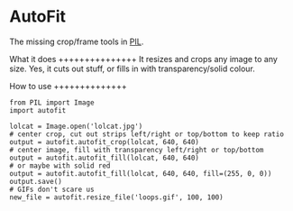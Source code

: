 AutoFit
=============

The missing crop/frame tools in [PIL](http://www.pythonware.com/products/pil).

What it does
+++++++++++++++
It resizes and crops any image to any size. Yes, it cuts out stuff, or fills
in with transparency/solid colour.

How to use
++++++++++++++

    from PIL import Image
    import autofit

    lolcat = Image.open('lolcat.jpg')
    # center crop, cut out strips left/right or top/bottom to keep ratio
    output = autofit.autofit_crop(lolcat, 640, 640)
    # center image, fill with transparency left/right or top/bottom
    output = autofit.autofit_fill(lolcat, 640, 640)
    # or maybe with solid red
    output = autofit.autofit_fill(lolcat, 640, 640, fill=(255, 0, 0))
    output.save()
    # GIFs don't scare us
    new_file = autofit.resize_file('loops.gif', 100, 100)
